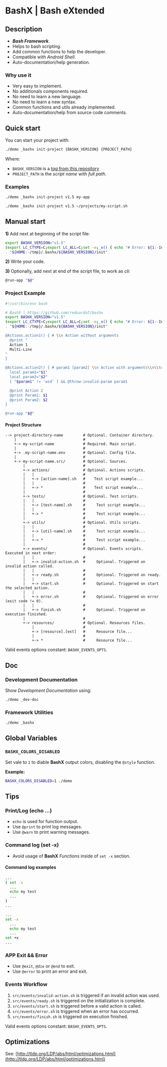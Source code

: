 # BashX | Bash eXtended

## Description

- **_Bash Framework_**.
- Helps to bash scripting.
- Add common functions to help the developer.
- Compatible with _Android Shell_.
- Auto-documentation/help generation.

### Why use it

- Very easy to implement.
- No additionals components required.
- No need to learn a new language.
- No need to learn a new syntax.
- Common functions and utils already implemented.
- Auto-documentation/help from source code comments.

## Quick start

You can start your project with:

```bash
./demo _bashx init-project {BASHX_VERSION} {PROJECT_PATH}
```

Where:

- `BASHX_VERSION` is a [_tag_ from this repository](https://github.com/reduardo7/bashx/tags)
- `PROJECT_PATH` is the _script name_ with _full path_.

### Examples

```bash
./demo _bashx init-project v1.5 my-app
```

```bash
./demo _bashx init-project v1.5 ~/projects/my-script.sh
```

## Manual start

**1)** Add next at beginning of the script file:

```bash
export BASHX_VERSION="v1.5"
(export LC_CTYPE=C;export LC_ALL=C;set -e;_x() { echo "# Error: ${1:-Installation fail}" >&2;exit 1;};[ -z "${BASHX_VERSION}" ] && _x 'BASHX_VERSION is required';export BASHX_DIR="${BASHX_DIR:-${HOME:-/tmp}/.bashx/${BASHX_VERSION}";if [ ! -d "${BASHX_DIR}" ]; then export setup_url='https://raw.githubusercontent.com/reduardo7/bashx/master/src/setup.sh';if type wget >/dev/null 2>&1 ; then sh -c "$(wget -q ${setup_url} -O -)" || _x;elif type curl >/dev/null 2>&1 ; then sh -c "$(curl -fsSL ${setup_url})" || _x;else _x 'wget or curl are required. Install wget or curl to continue';fi;fi) || exit $?
. "${HOME:-/tmp}/.bashx/${BASHX_VERSION}/init"
```

**2)** Write your code.

**3)** Optionally, add next at end of the script file, to work as _cli_:

```bash
@run-app "$@"
```

### Project Example

```bash
#!/usr/bin/env bash

# BashX | https://github.com/reduardo7/bashx
export BASHX_VERSION="v1.5"
(export LC_CTYPE=C;export LC_ALL=C;set -e;_x() { echo "# Error: ${1:-Installation fail}" >&2;exit 1;};[ -z "${BASHX_VERSION}" ] && _x 'BASHX_VERSION is required';export BASHX_DIR="${BASHX_DIR:-${HOME:-/tmp}/.bashx/${BASHX_VERSION}";if [ ! -d "${BASHX_DIR}" ]; then export setup_url='https://raw.githubusercontent.com/reduardo7/bashx/master/src/setup.sh';if type wget >/dev/null 2>&1 ; then sh -c "$(wget -q ${setup_url} -O -)" || _x;elif type curl >/dev/null 2>&1 ; then sh -c "$(curl -fsSL ${setup_url})" || _x;else _x 'wget or curl are required. Install wget or curl to continue';fi;fi) || exit $?
. "${HOME:-/tmp}/.bashx/${BASHX_VERSION}/init"

@Actions.action1() { # \\n Action without arguments
  @print "
  Action 1
  Multi-Line
"
}

@Actions.action2() { # param1 [param2] \\n Action with arguments\\n\\tdescription second line\\nother line
  local param1="$1"
  local param2="$2"
  [ "$param1" != 'asd' ] && @throw-invalid-param param1

  @print Action 2
  @print Param1: $1
  @print Param2: $2
}

@run-app "$@"
```

#### Project Structure

```text
--> project-directory-name         # Optional. Container directory.
    |                              #
    +-> my-script-name             # Required. Main script.
    |                              #
    +-> .my-script-name.env        # Optional. Config file.
    |                              #
    +-> my-script-name.src/        # Optional. Sources.
        |                          #
        +-> actions/               # Optional. Actions scripts.
        |   |                      #
        |   +-> [action-name].sh   #    Test script example...
        |   |                      #
        |   +-> *                  #    Test script example...
        |                          #
        +-> tests/                 # Optional. Test scripts.
        |   |                      #
        |   +-> [test-name].sh     #     Test script example...
        |   |                      #
        |   +-> *                  #     Test script example...
        |                          #
        +-> utils/                 # Optional. Utils scripts.
        |   |                      #
        |   +-> [util-name].sh     #     Test script example...
        |   |                      #
        |   +-> *                  #     Test script example...
        |                          #
        +-> events/                # Optional. Events scripts. Executed in next order:
        |   |                      #
        |   +-> invalid-action.sh  #     Optional. Triggered on invalid action called.
        |   |                      #
        |   +-> ready.sh           #     Optional. Triggered on ready.
        |   |                      #
        |   +-> start.sh           #     Optional. Triggered on start the selected action.
        |   |                      #
        |   +-> error.sh           #     Optional. Triggered on error (exit code != 0).
        |   |                      #
        |   +-> finish.sh          #     Optional. Triggered on execution finished.
        |                          #
        +-> resources/             # Optional. Resources files.
            |                      #
            +-> [resource].[ext]   #     Resource file...
            |                      #
            +-> *                  #     Resource file...
```

Valid events options constant: `BASHX_EVENTS_OPTS`.

## Doc

### Development Documentation

Show _Development Documentation_ using:

```bash
./demo _dev-doc
```

### Framework Utilities

```bash
./demo _bashx
```

## Global Variables

### `BASHX_COLORS_DISABLED`

Set vale to `1` to diable **BashX** output colors, disabling the `@style` function.

**Example:**

```bash
BASHX_COLORS_DISABLED=1 ./demo
```

## Tips

### Print/Log (echo ...)

- `echo` is used for function output.
- Use `@print` to print log messages.
- Use `@warn` to print warning messages.

### Command log (set -x)

- Avoid usage of **BashX** _Functions_ inside of `set -x` section.

#### Command log examples

```bash
...
( set -x
  ...
  echo my test
  ...
)
...
```

```bash
...
set -x
  ...
  echo my test
  ...
set +x
...
```

### APP Exit && Error

- Use `@exit`, `@die` or `@end` to exit.
- Use `@error` to print an error and exit.

### Events Workflow

1. `src/events/invalid-action.sh` is triggered if an invalid action was used.
2. `src/events/ready.sh` is triggered on the initialization is complete.
3. `src/events/start.sh` is triggered before a valid action is called.
4. `src/events/error.sh` is triggered when an error has occurred.
5. `src/events/finish.sh` is triggered on execution finished.

Valid events options constant: `BASHX_EVENTS_OPTS`.

## Optimizations

See: [http://tldp.org/LDP/abs/html/optimizations.html](http://tldp.org/LDP/abs/html/optimizations.html)
